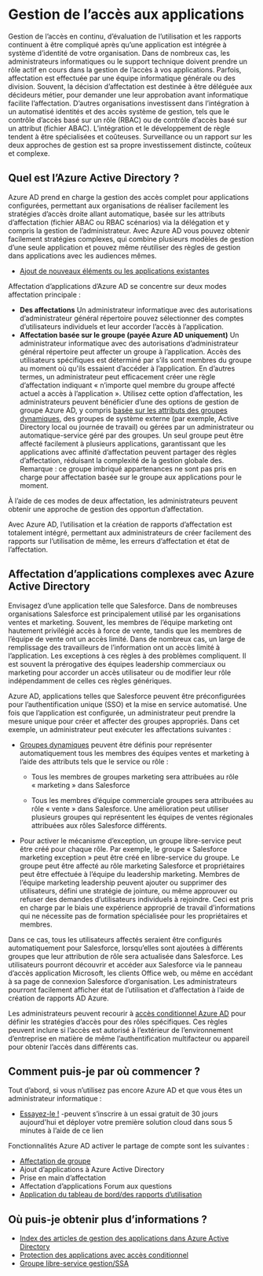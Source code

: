 <properties
  pageTitle="Gestion de l’accès aux applications à l’aide d’Azure AD |  Microsoft Azure"
  description="Décrit comment Azure Active Directory permet aux organisations de spécifier les applications à laquelle chaque utilisateur a accès."
  services="active-directory"
  documentationCenter=""
  authors="femila"
  manager="femila"
  editor=""/>

 <tags
  ms.service="active-directory"
  ms.workload="identity"
  ms.tgt_pltfrm="na"
  ms.devlang="na"
  ms.topic="article"
  ms.date="10/13/2016"
  ms.author="femila"/>


# <a name="managing-access-to-apps"></a>Gestion de l’accès aux applications

Gestion de l’accès en continu, d’évaluation de l’utilisation et les rapports continuent à être compliqué après qu’une application est intégrée à système d’identité de votre organisation. Dans de nombreux cas, les administrateurs informatiques ou le support technique doivent prendre un rôle actif en cours dans la gestion de l’accès à vos applications. Parfois, affectation est effectuée par une équipe informatique générale ou des division. Souvent, la décision d’affectation est destinée à être déléguée aux décideurs métier, pour demander une leur approbation avant informatique facilite l’affectation.  D’autres organisations investissent dans l’intégration à un automatisé identités et des accès système de gestion, tels que le contrôle d’accès basé sur un rôle (RBAC) ou de contrôle d’accès basé sur un attribut (fichier ABAC). L’intégration et le développement de règle tendent à être spécialisées et coûteuses. Surveillance ou un rapport sur les deux approches de gestion est sa propre investissement distincte, coûteux et complexe.

## <a name="how-does-azure-active-directory-help"></a>Quel est l’Azure Active Directory ?

 Azure AD prend en charge la gestion des accès complet pour applications configurées, permettant aux organisations de réaliser facilement les stratégies d’accès droite allant automatique, basée sur les attributs d’affectation (fichier ABAC ou RBAC scénarios) via la délégation et y compris la gestion de l’administrateur. Avec Azure AD vous pouvez obtenir facilement stratégies complexes, qui combine plusieurs modèles de gestion d’une seule application et pouvez même réutiliser des règles de gestion dans applications avec les audiences mêmes.

 - [Ajout de nouveaux éléments ou les applications existantes](active-directory-sso-integrate-saas-apps.md)


 Affectation d’applications d’Azure AD se concentre sur deux modes affectation principale :

- **Des affectations** Un administrateur informatique avec des autorisations d’administrateur général répertoire pouvez sélectionner des comptes d’utilisateurs individuels et leur accorder l’accès à l’application.
- **Affectation basée sur le groupe (payée Azure AD uniquement)** Un administrateur informatique avec des autorisations d’administrateur général répertoire peut affecter un groupe à l’application. Accès des utilisateurs spécifiques est déterminé par s’ils sont membres du groupe au moment où qu'ils essaient d’accéder à l’application. En d’autres termes, un administrateur peut efficacement créer une règle d’affectation indiquant « n’importe quel membre du groupe affecté actuel a accès à l’application ». Utilisez cette option d’affectation, les administrateurs peuvent bénéficier d’une des options de gestion de groupe Azure AD, y compris [basée sur les attributs des groupes dynamiques](active-directory-accessmanagement-manage-groups.md), des groupes de système externe (par exemple, Active Directory local ou journée de travail) ou gérées par un administrateur ou automatique-service géré par des groupes. Un seul groupe peut être affecté facilement à plusieurs applications, garantissant que les applications avec affinité d’affectation peuvent partager des règles d’affectation, réduisant la complexité de la gestion globale des. Remarque : ce groupe imbriqué appartenances ne sont pas pris en charge pour affectation basée sur le groupe aux applications pour le moment.

À l’aide de ces modes de deux affectation, les administrateurs peuvent obtenir une approche de gestion des opportun d’affectation.

Avec Azure AD, l’utilisation et la création de rapports d’affectation est totalement intégré, permettant aux administrateurs de créer facilement des rapports sur l’utilisation de même, les erreurs d’affectation et état de l’affectation.

## <a name="complex-application-assignment-with-azure-ad"></a>Affectation d’applications complexes avec Azure Active Directory

Envisagez d’une application telle que Salesforce. Dans de nombreuses organisations Salesforce est principalement utilisé par les organisations ventes et marketing. Souvent, les membres de l’équipe marketing ont hautement privilégié accès à force de vente, tandis que les membres de l’équipe de vente ont un accès limité. Dans de nombreux cas, un large de remplissage des travailleurs de l’information ont un accès limité à l’application. Les exceptions à ces règles à des problèmes compliquent. Il est souvent la prérogative des équipes leadership commerciaux ou marketing pour accorder un accès utilisateur ou de modifier leur rôle indépendamment de celles ces règles génériques.

Azure AD, applications telles que Salesforce peuvent être préconfigurées pour l’authentification unique (SSO) et la mise en service automatisé. Une fois que l’application est configurée, un administrateur peut prendre la mesure unique pour créer et affecter des groupes appropriés. Dans cet exemple, un administrateur peut exécuter les affectations suivantes :

- [Groupes dynamiques](active-directory-accessmanagement-manage-groups.md) peuvent être définis pour représenter automatiquement tous les membres des équipes ventes et marketing à l’aide des attributs tels que le service ou rôle :

    - Tous les membres de groupes marketing sera attribuées au rôle « marketing » dans Salesforce

    - Tous les membres d’équipe commerciale groupes sera attribuées au rôle « vente » dans Salesforce. Une amélioration peut utiliser plusieurs groupes qui représentent les équipes de ventes régionales attribuées aux rôles Salesforce différents.

- Pour activer le mécanisme d’exception, un groupe libre-service peut être créé pour chaque rôle. Par exemple, le groupe « Salesforce marketing exception » peut être créé en libre-service du groupe. Le groupe peut être affecté au rôle marketing Salesforce et propriétaires peut être effectuée à l’équipe du leadership marketing. Membres de l’équipe marketing leadership peuvent ajouter ou supprimer des utilisateurs, défini une stratégie de jointure, ou même approuver ou refuser des demandes d’utilisateurs individuels à rejoindre. Ceci est pris en charge par le biais une expérience approprié de travail d’informations qui ne nécessite pas de formation spécialisée pour les propriétaires et membres.

Dans ce cas, tous les utilisateurs affectés seraient être configurés automatiquement pour Salesforce, lorsqu’elles sont ajoutées à différents groupes que leur attribution de rôle sera actualisée dans Salesforce. Les utilisateurs pourront découvrir et accéder aux Salesforce via le panneau d’accès application Microsoft, les clients Office web, ou même en accédant à sa page de connexion Salesforce d’organisation. Les administrateurs pourront facilement afficher état de l’utilisation et d’affectation à l’aide de création de rapports AD Azure.

Les administrateurs peuvent recourir à [accès conditionnel Azure AD](active-directory-conditional-access.md) pour définir les stratégies d’accès pour des rôles spécifiques. Ces règles peuvent inclure si l’accès est autorisé à l’extérieur de l’environnement d’entreprise en matière de même l’authentification multifacteur ou appareil pour obtenir l’accès dans différents cas.

## <a name="how-can-i-get-started"></a>Comment puis-je par où commencer ?

Tout d’abord, si vous n’utilisez pas encore Azure AD et que vous êtes un administrateur informatique :

 - [Essayez-le !](https://azure.microsoft.com/trial/get-started-active-directory/) -peuvent s’inscrire à un essai gratuit de 30 jours aujourd'hui et déployer votre première solution cloud dans sous 5 minutes à l’aide de ce lien

Fonctionnalités Azure AD activer le partage de compte sont les suivantes :

- [Affectation de groupe](active-directory-accessmanagement-self-service-group-management.md)
- Ajout d’applications à Azure Active Directory
- Prise en main d’affectation
- Affectation d’applications Forum aux questions
- [Application du tableau de bord/des rapports d’utilisation](active-directory-passwords-get-insights.md)

## <a name="where-can-i-learn-more"></a>Où puis-je obtenir plus d’informations ?

- [Index des articles de gestion des applications dans Azure Active Directory](active-directory-apps-index.md)
- [Protection des applications avec accès conditionnel](active-directory-conditional-access.md)
- [Groupe libre-service gestion/SSA](active-directory-accessmanagement-self-service-group-management.md)
